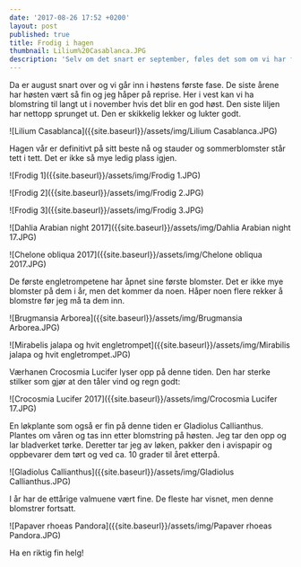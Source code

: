 ```yaml
---
date: '2017-08-26 17:52 +0200'
layout: post
published: true
title: Frodig i hagen
thumbnail: Lilium%20Casablanca.JPG
description: 'Selv om det snart er september, føles det som om vi har fått sommeren igjen. '
---
```


Da er august snart over og vi går inn i høstens første fase. De siste årene har høsten vært så fin og jeg håper på reprise. Her i vest kan vi ha blomstring til langt ut i november hvis det blir en god høst. Den siste liljen har nettopp sprunget ut. Den er skikkelig lekker og lukter godt.

![Lilium Casablanca]({{site.baseurl}}/assets/img/Lilium Casablanca.JPG)

Hagen vår er definitivt på sitt beste nå og stauder og sommerblomster står tett i tett. Det er ikke så mye ledig plass igjen. 

![Frodig 1]({{site.baseurl}}/assets/img/Frodig 1.JPG)

<!--more-->

![Frodig 2]({{site.baseurl}}/assets/img/Frodig 2.JPG)

![Frodig 3]({{site.baseurl}}/assets/img/Frodig 3.JPG)

![Dahlia Arabian night 2017]({{site.baseurl}}/assets/img/Dahlia Arabian night 17.JPG)

![Chelone obliqua 2017]({{site.baseurl}}/assets/img/Chelone obliqua 2017.JPG)

De første engletrompetene har åpnet sine første blomster. Det er ikke mye blomster på dem i år, men det kommer da noen. Håper noen flere rekker å blomstre før jeg må ta dem inn.

![Brugmansia Arborea]({{site.baseurl}}/assets/img/Brugmansia Arborea.JPG)

![Mirabelis jalapa og hvit engletrompet]({{site.baseurl}}/assets/img/Mirabilis jalapa og hvit engletrompet.JPG)

Værhanen Crocosmia Lucifer lyser opp på denne tiden. Den har sterke stilker som gjør at den tåler vind og regn godt:

![Crocosmia Lucifer 2017]({{site.baseurl}}/assets/img/Crocosmia Lucifer 17.JPG)

En løkplante som også er fin på denne tiden er Gladiolus Callianthus. Plantes om våren og tas inn etter blomstring på høsten. Jeg tar den opp og lar bladverket tørke. Deretter tar jeg av løken, pakker den i avispapir og oppbevarer dem tørt og ved ca. 10 grader til året etterpå.

![Gladiolus Callianthus]({{site.baseurl}}/assets/img/Gladiolus Callianthus.JPG)

I år har de ettårige valmuene vært fine. De fleste har visnet, men denne blomstrer fortsatt.  

![Papaver rhoeas Pandora]({{site.baseurl}}/assets/img/Papaver rhoeas Pandora.JPG)

Ha en riktig fin helg!
